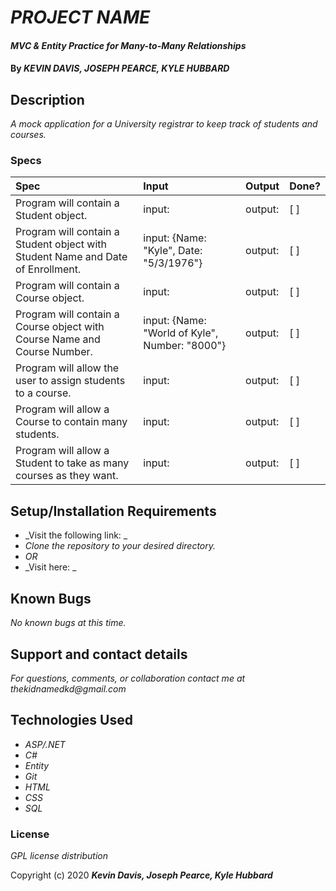 # _PROJECT NAME_

#### _MVC & Entity Practice for Many-to-Many Relationships_

#### By _**KEVIN DAVIS, JOSEPH PEARCE, KYLE HUBBARD**_

## Description

_A mock application for a University registrar to keep track of students and courses._

### Specs
| Spec | Input | Output | Done? |
| :-------------     | :------------- | :------------- | :------------- | 
| Program will contain a Student object. | input: | output:  | [ ] |
| Program will contain a Student object with Student Name and Date of Enrollment. | input: {Name: "Kyle", Date: "5/3/1976"} | output:  | [ ] |
| Program will contain a Course object. | input: | output:  | [ ] |
| Program will contain a Course object with Course Name and Course Number. | input: {Name: "World of Kyle", Number: "8000"} | output:  | [ ] |
| Program will allow the user to assign students to a course.  | input: | output:  | [ ] |
| Program will allow a Course to contain many students. | input: | output:  | [ ] |
| Program will allow a Student to take as many courses as they want. | input: | output:  | [ ] | 



## Setup/Installation Requirements

* _Visit the following link: _
* _Clone the repository to your desired directory._
* _OR_
* _Visit here: _


## Known Bugs

_No known bugs at this time._

## Support and contact details

_For questions, comments, or collaboration contact me at thekidnamedkd@gmail.com_

## Technologies Used

* _ASP/.NET_
* _C#_
* _Entity_
* _Git_
* _HTML_
* _CSS_
* _SQL_

### License

*GPL license distribution*

Copyright (c) 2020 **_Kevin Davis, Joseph Pearce, Kyle Hubbard_**